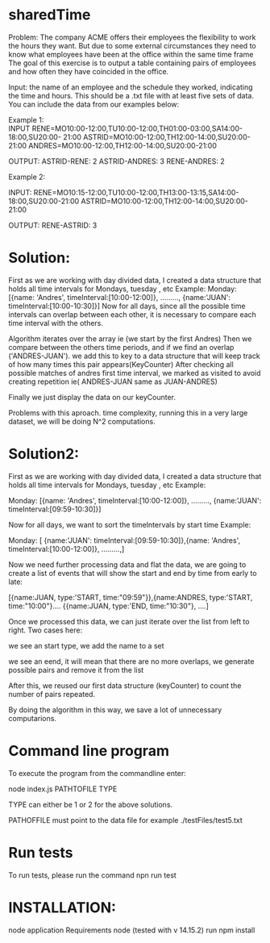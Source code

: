 # sharedTime

Problem:
The company ACME offers their employees the flexibility to work the hours they want.
But due to some external circumstances they need to know what employees have been at the office within the same time frame The goal of this exercise is to output a table containing pairs of employees and how often they have coincided in the office.

Input: the name of an employee and the schedule they worked, indicating the time and hours.
This should be a .txt file with at least five sets of data.
You can include the data from our examples below:

Example 1:  
INPUT RENE=MO10:00-12:00,TU10:00-12:00,TH01:00-03:00,SA14:00-18:00,SU20:00- 21:00 ASTRID=MO10:00-12:00,TH12:00-14:00,SU20:00-21:00 ANDRES=MO10:00-12:00,TH12:00-14:00,SU20:00-21:00

OUTPUT: ASTRID-RENE: 2 ASTRID-ANDRES: 3 RENE-ANDRES: 2

Example 2:

INPUT: RENE=MO10:15-12:00,TU10:00-12:00,TH13:00-13:15,SA14:00-18:00,SU20:00-21:00 ASTRID=MO10:00-12:00,TH12:00-14:00,SU20:00-21:00

OUTPUT: RENE-ASTRID: 3

# Solution:

First as we are working with day divided data, I created a data structure that holds all time intervals for Mondays, tuesday , etc
Example:
Monday: [{name: 'Andres', timeInterval:[10:00-12:00]}, ........., {name:'JUAN': timeInterval:[10:00-10:30]}]
Now for all days, since all the possible time intervals can overlap between each other, it is necessary to compare each time interval with the others.

Algorithm iterates over the array ie (we start by the first Andres)
Then we compare between the others time periods, and if we find an overlap ('ANDRES-JUAN').
we add this to key to a data structure that will keep track of how many times this pair appears(KeyCounter)
After checking all possible matches of andres first time interval, we marked as visited to avoid creating repetition 
ie( ANDRES-JUAN same as JUAN-ANDRES)

Finally we just display the data on our keyCounter.

Problems with this aproach. time complexity, running this in a very large dataset, we will be doing N^2 computations.

# Solution2:

First as we are working with day divided data, I created a data structure that holds all time intervals for Mondays, tuesday , etc
Example:

Monday: [{name: 'Andres', timeInterval:[10:00-12:00]}, ........., {name:'JUAN': timeInterval:[09:59-10:30]}]

Now for all days, we want to sort the timeIntervals by start time
Example:

Monday: [ {name:'JUAN': timeInterval:[09:59-10:30]},{name: 'Andres', timeInterval:[10:00-12:00]}, .........,]

Now we need further processing data and flat the data, we are going to create a list of events that will show the start and end by time from early to late:

[{name:JUAN, type:'START, time:"09:59"}},{name:ANDRES, type:'START, time:"10:00"}.... {{name:JUAN, type:'END, time:"10:30"}, ....]

Once we processed this data, we can just iterate over the list from left to right.
Two cases here:

we see an start type, we add the name to a set

we see an eend, it will mean that there are no more overlaps,
we generate possible pairs and remove it from the list

After this, we reused our first data structure (keyCounter) to count the number of pairs repeated.

By doing the algorithm in this way, we save a lot of unnecessary computarions.

# Command line program

To execute the program from the commandline enter:

node index.js PATHTOFILE TYPE

TYPE can either be 1 or 2 for the above solutions.

PATHOFFILE must point to the data file for example ./testFiles/test5.txt

# Run tests

To run tests, please run the command
npn run test

# INSTALLATION:

node application
Requirements node (tested with v 14.15.2)
run npm install

